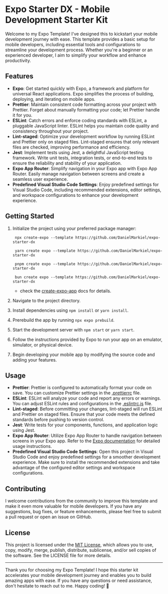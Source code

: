 # Expo Starter DX - Mobile Development Starter Kit

Welcome to my Expo Template! I've designed this to kickstart your mobile development journey with ease. This template provides a basic setup for mobile developers, including essential tools and configurations to streamline your development process. Whether you're a beginner or an experienced developer, I aim to simplify your workflow and enhance productivity.

## Features

- **Expo**: Get started quickly with Expo, a framework and platform for universal React applications. Expo simplifies the process of building, deploying, and iterating on mobile apps.
- **Prettier**: Maintain consistent code formatting across your project with Prettier. Forget about manually formatting your code; let Prettier handle it for you.
- **ESLint**: Catch errors and enforce coding standards with ESLint, a pluggable JavaScript linter. ESLint helps you maintain code quality and consistency throughout your project.
- **Lint-staged**: Optimize your development workflow by running ESLint and Prettier only on staged files. Lint-staged ensures that only relevant files are checked, improving performance and efficiency.
- **Jest**: Implement tests using Jest, a delightful JavaScript testing framework. Write unit tests, integration tests, or end-to-end tests to ensure the reliability and stability of your application.
- **Expo App Router**: Simplify navigation in your Expo app with Expo App Router. Easily manage navigation between screens and create a seamless user experience.
- **Predefined Visual Studio Code Settings**: Enjoy predefined settings for Visual Studio Code, including recommended extensions, editor settings, and workspace configurations to enhance your development experience.

## Getting Started

1. Initialize the project using your preferred package manager:

   ```
    npx create-expo --template https://github.com/DanielMarkiel/expo-starter-dx
   ```

   ```
    yarn create expo --template https://github.com/DanielMarkiel/expo-starter-dx
   ```

   ```
    pnpm create expo --template https://github.com/DanielMarkiel/expo-starter-dx
   ```

   ```
    bun create expo --template https://github.com/DanielMarkiel/expo-starter-dx
   ```

   - check the [create-expo-app](https://www.npmjs.com/package/create-expo-app) docs for details.

1. Navigate to the project directory.
1. Install dependencies using `npm install` or `yarn install`.
1. Prerebuild the app by running `npx expo prebuild`.
1. Start the development server with `npm start` or `yarn start`.
1. Follow the instructions provided by Expo to run your app on an emulator, simulator, or physical device.
1. Begin developing your mobile app by modifying the source code and adding your features.

## Usage

- **Prettier**: Prettier is configured to automatically format your code on save. You can customize Prettier settings in the [.prettierrc](.prettierrc) file.
- **ESLint**: ESLint will analyze your code and report any errors or warnings. You can adjust ESLint rules and configurations in the [.eslintrc.js](.eslintrc.js) file.
- **Lint-staged**: Before committing your changes, lint-staged will run ESLint and Prettier on staged files. Ensure that your code meets the defined standards before pushing to version control.
- **Jest**: Write tests for your components, functions, and application logic using Jest.
- **Expo App Router**: Utilize Expo App Router to handle navigation between screens in your Expo app. Refer to the [Expo documentation](https://docs.expo.dev/router/introduction/) for detailed usage instructions.
- **Predefined Visual Studio Code Settings**: Open this project in Visual Studio Code and enjoy predefined settings for a smoother development experience. Make sure to install the recommended extensions and take advantage of the configured editor settings and workspace configurations.

## Contributing

I welcome contributions from the community to improve this template and make it even more valuable for mobile developers. If you have any suggestions, bug fixes, or feature enhancements, please feel free to submit a pull request or open an issue on GitHub.

## License

This project is licensed under the [MIT License](LICENSE), which allows you to use, copy, modify, merge, publish, distribute, sublicense, and/or sell copies of the software. See the LICENSE file for more details.

---

Thank you for choosing my Expo Template! I hope this starter kit accelerates your mobile development journey and enables you to build amazing apps with ease. If you have any questions or need assistance, don't hesitate to reach out to me. Happy coding! 🚀
